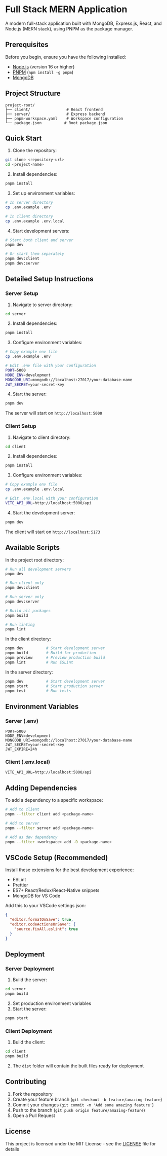 # Full Stack MERN Application

A modern full-stack application built with MongoDB, Express.js, React, and Node.js (MERN stack), using PNPM as the package manager.

## Prerequisites

Before you begin, ensure you have the following installed:
- [Node.js](https://nodejs.org/) (version 16 or higher)
- [PNPM](https://pnpm.io/) (`npm install -g pnpm`)
- [MongoDB](https://www.mongodb.com/try/download/community)

## Project Structure

```
project-root/
├── client/                # React frontend
├── server/                # Express backend
├── pnpm-workspace.yaml    # Workspace configuration
└── package.json          # Root package.json
```

## Quick Start

1. Clone the repository:
```bash
git clone <repository-url>
cd <project-name>
```

2. Install dependencies:
```bash
pnpm install
```

3. Set up environment variables:
```bash
# In server directory
cp .env.example .env

# In client directory
cp .env.example .env.local
```

4. Start development servers:
```bash
# Start both client and server
pnpm dev

# Or start them separately
pnpm dev:client
pnpm dev:server
```

## Detailed Setup Instructions

### Server Setup

1. Navigate to server directory:
```bash
cd server
```

2. Install dependencies:
```bash
pnpm install
```

3. Configure environment variables:
```bash
# Copy example env file
cp .env.example .env

# Edit .env file with your configuration
PORT=5000
NODE_ENV=development
MONGODB_URI=mongodb://localhost:27017/your-database-name
JWT_SECRET=your-secret-key
```

4. Start the server:
```bash
pnpm dev
```

The server will start on `http://localhost:5000`

### Client Setup

1. Navigate to client directory:
```bash
cd client
```

2. Install dependencies:
```bash
pnpm install
```

3. Configure environment variables:
```bash
# Copy example env file
cp .env.example .env.local

# Edit .env.local with your configuration
VITE_API_URL=http://localhost:5000/api
```

4. Start the development server:
```bash
pnpm dev
```

The client will start on `http://localhost:5173`

## Available Scripts

In the project root directory:

```bash
# Run all development servers
pnpm dev

# Run client only
pnpm dev:client

# Run server only
pnpm dev:server

# Build all packages
pnpm build

# Run linting
pnpm lint
```

In the client directory:

```bash
pnpm dev          # Start development server
pnpm build        # Build for production
pnpm preview      # Preview production build
pnpm lint         # Run ESLint
```

In the server directory:

```bash
pnpm dev          # Start development server
pnpm start        # Start production server
pnpm test         # Run tests
```

## Environment Variables

### Server (.env)

```env
PORT=5000
NODE_ENV=development
MONGODB_URI=mongodb://localhost:27017/your-database-name
JWT_SECRET=your-secret-key
JWT_EXPIRE=24h
```

### Client (.env.local)

```env
VITE_API_URL=http://localhost:5000/api
```

## Adding Dependencies

To add a dependency to a specific workspace:

```bash
# Add to client
pnpm --filter client add <package-name>

# Add to server
pnpm --filter server add <package-name>

# Add as dev dependency
pnpm --filter <workspace> add -D <package-name>
```

## VSCode Setup (Recommended)

Install these extensions for the best development experience:

- ESLint
- Prettier
- ES7+ React/Redux/React-Native snippets
- MongoDB for VS Code

Add this to your VSCode settings.json:

```json
{
  "editor.formatOnSave": true,
  "editor.codeActionsOnSave": {
    "source.fixAll.eslint": true
  }
}
```

## Deployment

### Server Deployment

1. Build the server:
```bash
cd server
pnpm build
```

2. Set production environment variables
3. Start the server:
```bash
pnpm start
```

### Client Deployment

1. Build the client:
```bash
cd client
pnpm build
```

2. The `dist` folder will contain the built files ready for deployment

## Contributing

1. Fork the repository
2. Create your feature branch (`git checkout -b feature/amazing-feature`)
3. Commit your changes (`git commit -m 'Add some amazing feature'`)
4. Push to the branch (`git push origin feature/amazing-feature`)
5. Open a Pull Request

## License

This project is licensed under the MIT License - see the [LICENSE](LICENSE) file for details